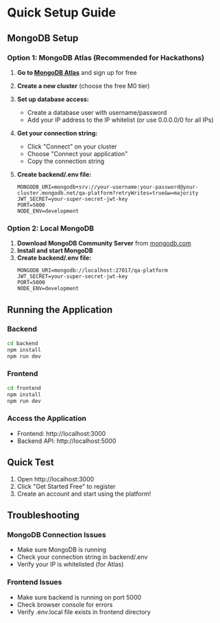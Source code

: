 # Quick Setup Guide

## MongoDB Setup

### Option 1: MongoDB Atlas (Recommended for Hackathons)

1. **Go to [MongoDB Atlas](https://www.mongodb.com/atlas)** and sign up for free
2. **Create a new cluster** (choose the free M0 tier)
3. **Set up database access:**
   - Create a database user with username/password
   - Add your IP address to the IP whitelist (or use 0.0.0.0/0 for all IPs)
4. **Get your connection string:**
   - Click "Connect" on your cluster
   - Choose "Connect your application"
   - Copy the connection string

5. **Create backend/.env file:**
   ```env
   MONGODB_URI=mongodb+srv://your-username:your-password@your-cluster.mongodb.net/qa-platform?retryWrites=true&w=majority
   JWT_SECRET=your-super-secret-jwt-key
   PORT=5000
   NODE_ENV=development
   ```

### Option 2: Local MongoDB

1. **Download MongoDB Community Server** from [mongodb.com](https://www.mongodb.com/try/download/community)
2. **Install and start MongoDB**
3. **Create backend/.env file:**
   ```env
   MONGODB_URI=mongodb://localhost:27017/qa-platform
   JWT_SECRET=your-super-secret-jwt-key
   PORT=5000
   NODE_ENV=development
   ```

## Running the Application

### Backend
```bash
cd backend
npm install
npm run dev
```

### Frontend
```bash
cd frontend
npm install
npm run dev
```

### Access the Application
- Frontend: http://localhost:3000
- Backend API: http://localhost:5000

## Quick Test

1. Open http://localhost:3000
2. Click "Get Started Free" to register
3. Create an account and start using the platform!

## Troubleshooting

### MongoDB Connection Issues
- Make sure MongoDB is running
- Check your connection string in backend/.env
- Verify your IP is whitelisted (for Atlas)

### Frontend Issues
- Make sure backend is running on port 5000
- Check browser console for errors
- Verify .env.local file exists in frontend directory 